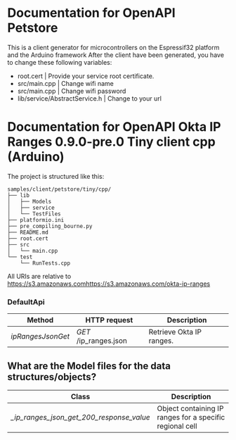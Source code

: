 # Documentation for OpenAPI Petstore
This is a client generator for microcontrollers on the Espressif32 platform and the Arduino framework
After the client have been generated, you have to change these following variables:
- root.cert | Provide your service root certificate.
- src/main.cpp | Change wifi name
- src/main.cpp | Change wifi password
- lib/service/AbstractService.h | Change to your url

# Documentation for OpenAPI Okta IP Ranges 0.9.0-pre.0 Tiny client cpp (Arduino) 

The project is structured like this:
```
samples/client/petstore/tiny/cpp/
├── lib
│   ├── Models
│   ├── service
│   └── TestFiles
├── platformio.ini
├── pre_compiling_bourne.py
├── README.md
├── root.cert
├── src
│   └── main.cpp
└── test
    └── RunTests.cpp
```

All URIs are relative to https://s3.amazonaws.comhttps://s3.amazonaws.com/okta-ip-ranges

### DefaultApi
|Method | HTTP request | Description|
|------------- | ------------- | -------------|
|*ipRangesJsonGet* | *GET* /ip_ranges.json | Retrieve Okta IP ranges.|


## What are the Model files for the data structures/objects?
|Class | Description|
|------------- | -------------|
|*_ip_ranges_json_get_200_response_value* | Object containing IP ranges for a specific regional cell|

